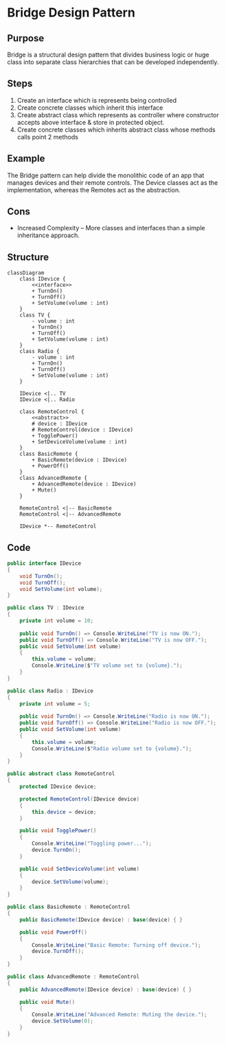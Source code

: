 # Bridge Design Pattern

## Purpose
Bridge is a structural design pattern that divides business logic or huge class into separate class hierarchies that can be developed independently.

## Steps
1. Create an interface which is represents being controlled
2. Create concrete classes which inherit this interface
3. Create abstract class which represents as controller where constructor accepts above interface & store in protected object.
4. Create concrete classes which inherits abstract class whose methods calls point 2 methods

## Example
The Bridge pattern can help divide the monolithic code of an app that manages devices and their remote controls. The Device classes act as the implementation, whereas the Remotes act as the abstraction.

## Cons
- Increased Complexity – More classes and interfaces than a simple inheritance approach.

## Structure
```mermaid
classDiagram
    class IDevice {
        <<interface>>
        + TurnOn()
        + TurnOff()
        + SetVolume(volume : int)
    }
    class TV {
        - volume : int
        + TurnOn()
        + TurnOff()
        + SetVolume(volume : int)
    }
    class Radio {
        - volume : int
        + TurnOn()
        + TurnOff()
        + SetVolume(volume : int)
    }

    IDevice <|.. TV
    IDevice <|.. Radio

    class RemoteControl {
        <<abstract>>
        # device : IDevice
        # RemoteControl(device : IDevice)
        + TogglePower()
        + SetDeviceVolume(volume : int)
    }
    class BasicRemote {
        + BasicRemote(device : IDevice)
        + PowerOff()
    }
    class AdvancedRemote {
        + AdvancedRemote(device : IDevice)
        + Mute()
    }

    RemoteControl <|-- BasicRemote
    RemoteControl <|-- AdvancedRemote

    IDevice *-- RemoteControl
```

## Code
```csharp
public interface IDevice
{
    void TurnOn();
    void TurnOff();
    void SetVolume(int volume);
}

public class TV : IDevice
{
    private int volume = 10;
    
    public void TurnOn() => Console.WriteLine("TV is now ON.");
    public void TurnOff() => Console.WriteLine("TV is now OFF.");
    public void SetVolume(int volume)
    {
        this.volume = volume;
        Console.WriteLine($"TV volume set to {volume}.");
    }
}

public class Radio : IDevice
{
    private int volume = 5;
    
    public void TurnOn() => Console.WriteLine("Radio is now ON.");
    public void TurnOff() => Console.WriteLine("Radio is now OFF.");
    public void SetVolume(int volume)
    {
        this.volume = volume;
        Console.WriteLine($"Radio volume set to {volume}.");
    }
}

public abstract class RemoteControl
{
    protected IDevice device;

    protected RemoteControl(IDevice device)
    {
        this.device = device;
    }

    public void TogglePower()
    {
        Console.WriteLine("Toggling power...");
        device.TurnOn();
    }

    public void SetDeviceVolume(int volume)
    {
        device.SetVolume(volume);
    }
}

public class BasicRemote : RemoteControl
{
    public BasicRemote(IDevice device) : base(device) { }

    public void PowerOff()
    {
        Console.WriteLine("Basic Remote: Turning off device.");
        device.TurnOff();
    }
}

public class AdvancedRemote : RemoteControl
{
    public AdvancedRemote(IDevice device) : base(device) { }

    public void Mute()
    {
        Console.WriteLine("Advanced Remote: Muting the device.");
        device.SetVolume(0);
    }
}
```